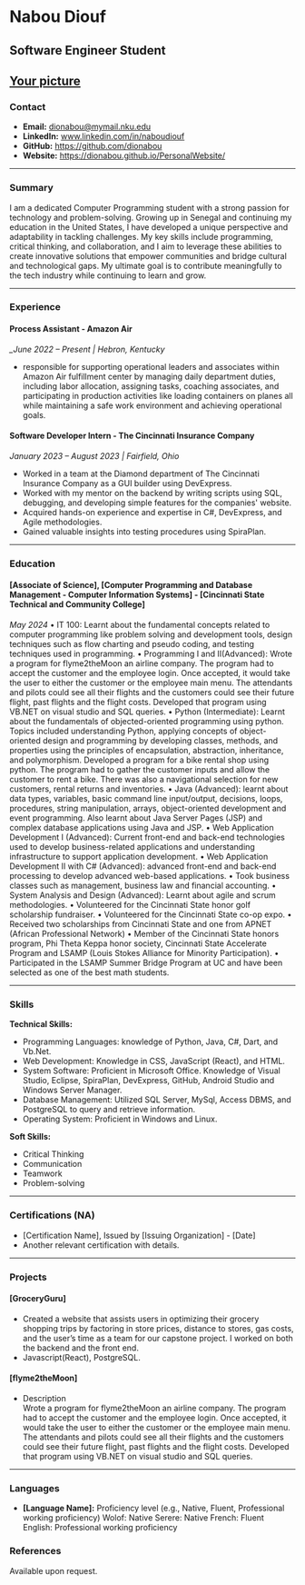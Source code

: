 # Nabou Diouf
## Software Engineer Student 

[Your picture](https://github.com/dionabou/NKU-ASE220-assignments-01/main/students/Nabou_Diouf.jpg)
---

### Contact
- **Email:** dionabou@mymail.nku.edu
- **LinkedIn:** www.linkedin.com/in/naboudiouf
- **GitHub:** https://github.com/dionabou
- **Website:** https://dionabou.github.io/PersonalWebsite/

---

### Summary
I am a dedicated Computer Programming student with a strong passion for technology and problem-solving. 
Growing up in Senegal and continuing my education in the United States, I have developed a unique perspective 
and adaptability in tackling challenges. My key skills include programming, critical thinking, and collaboration,
 and I aim to leverage these abilities to create innovative solutions that empower communities and bridge cultural 
 and technological gaps. My ultimate goal is to contribute meaningfully to the tech industry while continuing to learn and grow.

---

### Experience

#### Process Assistant - Amazon Air
*_June 2022 – Present | Hebron, Kentucky*
- responsible for supporting operational leaders and associates within Amazon Air  fulfillment center by managing daily department duties, including labor allocation, assigning tasks, coaching associates, and participating in production activities like loading containers on planes all while maintaining a safe work environment and achieving operational goals.


#### Software Developer Intern - The Cincinnati Insurance Company
*January 2023 – August 2023 | Fairfield, Ohio*
- Worked in a team at the Diamond department of The Cincinnati Insurance Company as a GUI builder using DevExpress.
- Worked with my mentor on the backend by writing scripts using SQL, debugging, and developing simple features for the companies' website.
- Acquired hands-on experience and expertise in C#, DevExpress, and Agile methodologies.       
- Gained valuable insights into testing procedures using SpiraPlan.  

---

### Education

#### [Associate of Science], [Computer Programming and Database Management - Computer Information Systems] - [Cincinnati State Technical and Community College]
*May 2024*
•	IT 100: Learnt about the fundamental concepts related to computer programming like problem solving and development tools, design techniques such as flow charting and pseudo coding, and testing techniques used in programming. 
•	Programming I and II(Advanced): Wrote a program for flyme2theMoon an airline company. The program had to accept the customer and the employee login. Once accepted, it would take the user to either the customer or the employee main menu. The attendants and pilots could see all their flights and the customers could see their future flight, past flights and the flight costs. Developed that program using VB.NET on visual studio and SQL queries.
•	Python (Intermediate): Learnt about the fundamentals of objected-oriented programming using python. Topics included understanding Python, applying concepts of object-oriented design and programming by developing classes, methods, and properties using the principles of encapsulation, abstraction, inheritance, and polymorphism.  Developed a program for a bike rental shop using python. The program had to gather the customer inputs and allow the customer to rent a bike. There was also a navigational selection for new customers, rental returns and inventories. 
•	Java (Advanced): learnt about data types, variables, basic command line input/output, decisions, loops, procedures, string manipulation, arrays, object-oriented development and event programming. Also learnt about Java Server Pages (JSP) and complex database applications using Java and JSP.
•	Web Application Development I (Advanced): Current front-end and back-end technologies used to develop business-related applications and understanding infrastructure to support application development.
•	Web Application Development II with C# (Advanced): advanced front-end and back-end processing to develop advanced web-based applications.
•	Took business classes such as management, business law and financial accounting.
•	System Analysis and Design (Advanced): Learnt about agile and scrum methodologies. 
•	Volunteered for the Cincinnati State honor golf scholarship fundraiser.
•	Volunteered for the Cincinnati State co-op expo.
•	Received two scholarships from Cincinnati State and one from APNET (African Professional Network)
•	Member of the Cincinnati State honors program, Phi Theta Keppa honor society, Cincinnati State Accelerate Program and LSAMP (Louis Stokes Alliance for Minority Participation).
•	Participated in the LSAMP Summer Bridge Program at UC and have been selected as one of the best math students.



---

### Skills
**Technical Skills:** 
- Programming Languages: knowledge of Python, Java, C#, Dart, and Vb.Net. 
- Web Development: Knowledge in CSS, JavaScript (React), and HTML. 
- System Software: Proficient in Microsoft Office. Knowledge of Visual Studio, Eclipse, SpiraPlan, DevExpress, GitHub, Android Studio and Windows Server Manager.  
- Database Management: Utilized SQL Server, MySql, Access DBMS, and PostgreSQL to query and retrieve information. 
- Operating System: Proficient in Windows and Linux.

**Soft Skills:** 
- Critical Thinking
- Communication
- Teamwork
- Problem-solving

---

### Certifications (NA)
- [Certification Name], Issued by [Issuing Organization] - [Date]
- Another relevant certification with details.

---

### Projects
#### [GroceryGuru]
- Created a website that assists users in optimizing their grocery shopping trips by factoring in store prices, distance to stores, gas costs, and the user’s time as a team for our capstone project. I worked on both the backend and the front end.
- Javascript(React), PostgreSQL.

#### [flyme2theMoon]
- Description  
Wrote a program for flyme2theMoon an airline company. The program had to accept the customer and the employee login. Once accepted, it would take the user to either the customer or the employee main menu. The attendants and pilots could see all their flights and the customers could see their future flight, past flights and the flight costs. Developed that program using VB.NET on visual studio and SQL queries.

---

### Languages
- **[Language Name]:** Proficiency level (e.g., Native, Fluent, Professional working proficiency)
Wolof: Native
Serere: Native
French: Fluent
English: Professional working proficiency

### References
Available upon request.